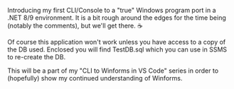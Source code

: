 Introducing my first CLI/Console to a "true" Windows program port in a .NET 8/9 environment.
It is a bit rough around the edges for the time being (notably the comments), but we'll get there. ☕

Of course this application won't work unless you have access to a copy of the DB used. Enclosed you will find TestDB.sql which you can use in SSMS to re-create the DB.

This will be a part of my "CLI to Winforms in VS Code" series in order to (hopefully) show my continued understanding of Winforms.
